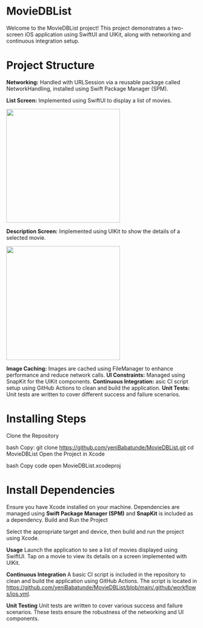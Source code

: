 # MovieDBList

Welcome to the MovieDBList project! This project demonstrates a two-screen iOS application using SwiftUI and UIKit, along with networking and continuous integration setup.

# Project Structure

**Networking:** Handled with URLSession via a reusable package called NetworkHandling, installed using Swift Package Manager (SPM).

**List Screen:** Implemented using SwiftUI to display a list of movies.

<img src="https://github.com/yeniBabatunde/MovieDBList/assets/92518636/34e95004-7b5c-41be-a1bd-d2f77a099f84" width="300" />

**Description Screen:** Implemented using UIKit to show the details of a selected movie.

<img src="https://github.com/yeniBabatunde/MovieDBList/assets/92518636/c782f66a-6fe9-4001-a10b-70884b1cccd8" width="300" />

**Image Caching:** Images are cached using FileManager to enhance performance and reduce network calls.
**UI Constraints:** Managed using SnapKit for the UIKit components.
**Continuous Integration:** asic CI script setup using GitHub Actions to clean and build the application.
**Unit Tests:** Unit tests are written to cover different success and failure scenarios.

# Installing Steps
Clone the Repository

bash
Copy:
git clone https://github.com/yeniBabatunde/MovieDBList.git
cd MovieDBList
Open the Project in Xcode

bash
Copy code
open MovieDBList.xcodeproj
# Install Dependencies

Ensure you have Xcode installed on your machine.
Dependencies are managed using **Swift Package Manager (SPM)** and **SnapKit** is included as a dependency.
Build and Run the Project

Select the appropriate target and device, then build and run the project using Xcode.

**Usage**
Launch the application to see a list of movies displayed using SwiftUI.
Tap on a movie to view its details on a screen implemented with UIKit.

**Continuous Integration**
A basic CI script is included in the repository to clean and build the application using GitHub Actions. The script is located in https://github.com/yeniBabatunde/MovieDBList/blob/main/.github/workflows/ios.yml.

**Unit Testing**
Unit tests are written to cover various success and failure scenarios. These tests ensure the robustness of the networking and UI components.
